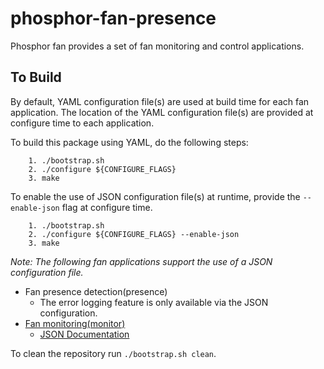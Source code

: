 # phosphor-fan-presence
Phosphor fan provides a set of fan monitoring and control applications.

## To Build
By default, YAML configuration file(s) are used at build time for each fan
application. The location of the YAML configuration file(s) are provided at
configure time to each application.

To build this package using YAML, do the following steps:
```
    1. ./bootstrap.sh
    2. ./configure ${CONFIGURE_FLAGS}
    3. make
```

To enable the use of JSON configuration file(s) at runtime, provide the
`--enable-json` flag at configure time.
```
    1. ./bootstrap.sh
    2. ./configure ${CONFIGURE_FLAGS} --enable-json
    3. make
```
*Note: The following fan applications support the use of a JSON configuration
file.*
* Fan presence detection(presence)
  * The error logging feature is only available via the JSON configuration.
* [Fan monitoring(monitor)](monitor/README.md)
  * [JSON Documentation](monitor/json)

To clean the repository run `./bootstrap.sh clean`.
